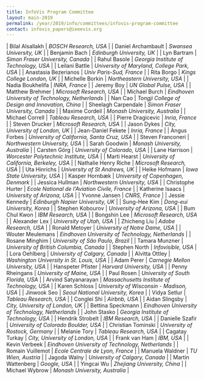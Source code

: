 ```yaml
---
title: InfoVis Program Committee
layout: main-2019
permalink: /year/2019/info/committees/infovis-program-committee
contact: infovis_papers@ieeevis.org
---
```

| Bilal Alsallakh | *BOSCH Research, USA* |
| Daniel Archambault | *Swansea University, UK* |
| Benjamin Bach | *Edinburgh University, UK* |
| Lyn Bartram | *Simon Fraser University, Canada* |
| Rahul Basole | *Georgia Institute of Technology, USA* |
| Leilani Battle | *University of Maryland, College Park, USA* |
| Anastasia Bezerianos | *Univ Paris-Sud, France* |
| Rita Borgo | *Kings College London, UK* |
| Michelle Borkin | *Northeastern University, USA* |
| Nadia Boukhelifa | *INRA, France* |
| Jeremy Boy | *UN Global Pulse, USA* |
| Matthew Brehmer | *Microsoft Research, USA* |
| Michael Burch | *Eindhoven University of Technology, Netherlands* |
| Nan Cao | *Tongji College of Design and Innovation, China* |
| Sheelagh Carpendale | *Simon Fraser University, Canada* |
| Maxime Cordeil | *Monash University, Australia* |
| Michael Correll | *Tableau Research, USA* |
| Pierre Dragicevic | *Inria, France* |
| Steven Drucker | *Microsoft Research, USA* |
| Jason Dykes | *City, University of London, UK* |
| Jean-Daniel Fekete | *Inria, France* |
| Angus Forbes | *University of California, Santa Cruz, USA* |
| Steven Franconeri | *Northwestern University, USA* |
| Sarah Goodwin | *Monash University, Australia* |
| Carsten Görg | *University of Colorado, USA* |
| Lane Harrison | *Worcester Polytechnic Institute, USA* |
| Marti Hearst | *University of California, Berkeley, USA* |
| Nathalie Henry Riche | *Microsoft Research, USA* |
| Uta Hinrichs | *University of St Andrews, UK* |
| Heike Hofmann | *Iowa State University, USA* |
| Kasper Hornbæk | *University of Copenhagen, Denmark* |
| Jessica Hullman | *Northwestern University, USA* |
| Christophe Hurter | *Ecole National de l'Aviation Civile, France* |
| Katherine Isaacs | *University of Arizona, USA* |
| Yvonne Jansen | *CNRS, France* |
| Jessie Kennedy | *Edinburgh Napier University, UK* |
| Sung-Hee Kim | *Dong-eui University, Korea* |
| Stephen Kobourov | *University of Arizona, USA* |
| Bum Chul Kwon | *IBM Research, USA* |
| Bongshin Lee | *Microsoft Research, USA* |
| Alexander Lex | *University of Utah, USA* |
| Zhicheng Liu | *Adobe Research, USA* |
| Ronald Metoyer | *University of Notre Dame, USA* |
| Wouter Meulemans | *Eindhoven University of Technology, Netherlands* |
| Rosane Minghim | *University of São Paulo, Brazil* |
| Tamara Munzner | *University of British Columbia, Canada* |
| Stephen North | *Infovisible, USA* |
| Lora Oehlberg | *University of Calgary, Canada* |
| Alvitta Ottley | *Washington University in St. Louis, USA* |
| Adam Perer | *Carnegie Mellon University, USA* |
| Hanspeter Pfister | *Harvard University, USA* |
| Penny Rheingans | *University of Maine, USA* |
| Paul Rosen | *University of South Florida, USA* |
| Arvind Satyanarayan | *Massachusetts Institute of Technology, USA* |
| Karen Schloss | *University of Wisconsin - Madison, USA* |
| Jinwook Seo | *Seoul National University, Korea* |
| Vidya Setlur | *Tableau Research, USA* |
| Conglei Shi | *Airbnb, USA* |
| Aidan Slingsby | *City, University of London, UK* |
| Bettina Speckmann | *Eindhoven University of Technology, Netherlands* |
| John Stasko | *Georgia Institute of Technology, USA* |
| Hendrik Strobelt | *IBM Research, USA* |
| Danielle Szafir | *University of Colorado Boulder, USA* |
| Christian Tominski | *University of Rostock, Germany* |
| Melanie Tory | *Tableau Research, USA* |
| Cagatay Turkay | *City, University of London, USA* |
| Frank van Ham | *IBM, USA* |
| Kevin Verbeek | *Eindhoven University of Technology, Netherlands* |
| Romain Vuillemot | *Ecole Centrale de Lyon, France* |
| Manuela Waldner | *TU Wien, Austria* |
| Jagoda Walny | *University of Calgary, Canada* |
| Martin Wattenberg | *Google, USA* |
| Yingcai Wu | *Zhejiang University, China* |
| Michael Wybrow | *Monash University, Australia* |
